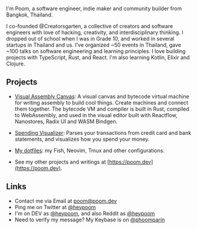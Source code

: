 I'm Poom, a software engineer, indie maker and community builder from Bangkok, Thailand.

I co-founded @Creatorsgarten, a collective of creators and software engineers with love of hacking, creativity, and interdisciplinary thinking. I dropped out of school when I was in Grade 10, and worked in several startups in Thailand and us. I've organized ~50 events in Thailand, gave ~100 talks on software engineering and learning principles. I love building projects with TypeScript, Rust, and React. I'm also learning Kotlin, Elixir and Clojure.

## Projects

- [Visual Assembly Canvas](https://github.com/heypoom/visual-assembly-canvas): A visual canvas and bytecode virtual machine for writing assembly to build cool things. Create machines and connect them together. The bytecode VM and compiler is built in Rust, compiled to WebAssembly, and used in the visual editor built with Reactflow, Nanostores, Radix UI and WASM Bindgen.

- [Spending Visualizer](https://github.com/heypoom/spending-visualizer): Parses your transactions from credit card and bank statements, and visualizes how you spend your money.

- [My dotfiles](http://github.com/heypoom/dotfiles): my Fish, Neovim, Tmux and other configurations.
- See my other projects and writings at [https://poom.dev](https://poom.dev).

## Links

- Contact me via Email at [poom@poom.dev](mailto:poom@poom.dev)
- Ping me on Twitter at [@heypoom](https://twitter.com/heypoom)
- I'm on DEV as [@heypoom](https://dev.to/heypoom), and also Reddit as [@heypoom](https://reddit.com/u/heypoom)
- Need to verify my message? My Keybase is on [@phoomparin](https://keybase.io/phoomparin)
